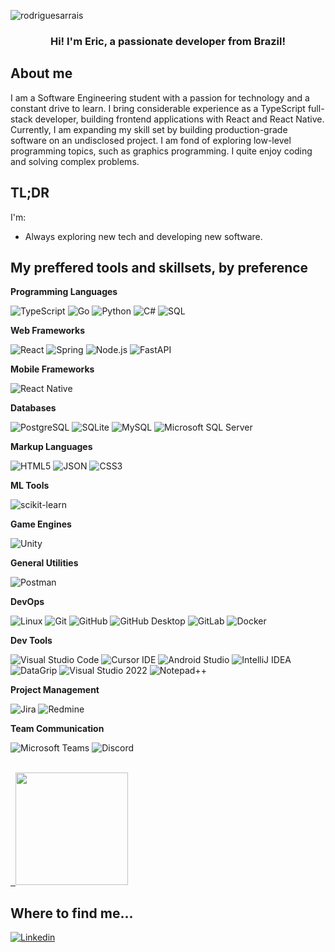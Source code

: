 <p align="left"> <img src="https://komarev.com/ghpvc/?username=rodriguesarrais&label=Profile%20views&color=0e75b6&style=flat" alt="rodriguesarrais" /> </p>

<h3 align="center">Hi! I'm Eric, a passionate developer from Brazil!</h3>

<!--<img src="https://github.com/user-attachments/assets/ae4b737c-1f99-404d-be8a-3732062ebaba" alt="hello-world"> -->

## About me

I am a Software Engineering student with a passion for technology and a constant drive to learn. I bring considerable experience as a TypeScript full-stack developer, building frontend applications with React and React Native. Currently, I am expanding my skill set by building production-grade software on an undisclosed project. I am fond of exploring low-level programming topics, such as graphics programming. I quite enjoy coding and solving complex problems.

## TL;DR
I'm:
-  Always exploring new tech and developing new software.

## My preffered tools and skillsets, by preference

**Programming Languages**

![TypeScript](https://img.shields.io/badge/-TypeScript-3178C6?style=flat&logoColor=white)
![Go](https://img.shields.io/badge/-Golang-00ADD8?style=flat&logoColor=black)
![Python](https://img.shields.io/badge/-Python-3776AB?style=flat&logoColor=white)
![C#](https://img.shields.io/badge/-C%23-239120?style=flat&logoColor=white)
![SQL](https://img.shields.io/badge/-SQL-4479A1?style=flat&logoColor=white)

**Web Frameworks**

![React](https://img.shields.io/badge/-React-333333?style=flat&logo=react&logoColor=61DBFB)
![Spring](https://img.shields.io/badge/-Spring-333333?style=flat&logo=spring&logoColor=61DBFB)
![Node.js](https://img.shields.io/badge/-Node.js-333333?style=flat&logo=node.js&logoColor=339933)
![FastAPI](https://img.shields.io/badge/-FastAPI-333333?style=flat&logo=fastapi&logoColor=008080)

**Mobile Frameworks**

![React Native](https://img.shields.io/badge/-React%20Native-333333?style=flat&logo=react&logoColor=61DBFB)

**Databases**

![PostgreSQL](https://img.shields.io/badge/-PostgreSQL-333333?style=flat&logo=postgresql&logoColor=336791)
![SQLite](https://img.shields.io/badge/-SQLite-333333?style=flat&logo=sqlite&logoColor=FFFF00)
![MySQL](https://img.shields.io/badge/-MySQL-333333?style=flat&logo=mysql&logoColor=4479A1)
![Microsoft SQL Server](https://img.shields.io/badge/-Microsoft%20SQL%20Server-333333?style=flat&logo=microsoftsqlserver&logoColor=CC2927)

**Markup Languages**

![HTML5](https://img.shields.io/badge/-HTML5-333333?style=flat&logo=HTML5)
![JSON](https://img.shields.io/badge/-JSON-333333?style=flat&logo=json&logoColor=6C72BF)
![CSS3](https://img.shields.io/badge/-CSS-333333?style=flat&logo=CSS3&logoColor=1572B6)


**ML Tools**

![scikit-learn](https://img.shields.io/badge/-scikit--learn-333333?style=flat&logo=scikit-learn&logoColor=F7931E)  



**Game Engines**

![Unity](https://img.shields.io/badge/-Unity-333333?style=flat&logo=unity&logoColor=FFFFFF)

**General Utilities**

![Postman](https://img.shields.io/badge/-Postman-333333?style=flat&logo=postman)

**DevOps**

![Linux](https://img.shields.io/badge/-Linux-333333?style=flat&logo=linux)
![Git](https://img.shields.io/badge/-Git-333333?style=flat&logo=git)
![GitHub](https://img.shields.io/badge/-GitHub-333333?style=flat&logo=github&logoColor=white)
![GitHub Desktop](https://img.shields.io/badge/-GitHub%20Desktop-333333?style=flat&logo=github&logoColor=A179DC)
![GitLab](https://img.shields.io/badge/-GitLab-333333?style=flat&logo=gitlab)
![Docker](https://img.shields.io/badge/-Docker-333333?style=flat&logo=docker)

**Dev Tools**

![Visual Studio Code](https://img.shields.io/badge/-Visual%20Studio%20Code-333333?style=flat&logo=vscode&logoColor=007ACC)
![Cursor IDE](https://img.shields.io/badge/-Cursor%20IDE-333333?style=flat&logo=java&logoColor=007396)
![Android Studio](https://img.shields.io/badge/-Android%20Studio-333333?style=flat&logo=androidstudio)
![IntelliJ IDEA](https://img.shields.io/badge/-IntelliJ%20IDEA-333333?style=flat&logo=intellijidea)
![DataGrip](https://img.shields.io/badge/-DataGrip-333333?style=flat&logo=datagrip)
![Visual Studio 2022](https://img.shields.io/badge/-Visual%20Studio%2022-333333?style=flat&logo=visualstudio&logoColor=5C2D91)
![Notepad++](https://img.shields.io/badge/-Notepad%2B%2B-333333?style=flat&logo=notepadplusplus&logoColor=0098DA)


**Project Management**

![Jira](https://img.shields.io/badge/-Jira-333333?style=flat&logo=jira&logoColor=0052cc)
![Redmine](https://img.shields.io/badge/-Redmine-333333?style=flat&logo=Redmine&logoColor=d6338b)

**Team Communication**

![Microsoft Teams](https://img.shields.io/badge/-Microsoft%20Teams-333333?style=flat&logo=java)
![Discord](https://img.shields.io/badge/-Discord-333333?style=flat&logo=discord)

<br/>

<a href="https://github.com/rodriguesarrais" title="My Profile">
  <img height="180em" src="https://github-readme-stats.vercel.app/api?username=rodriguesarrais&theme=dracula&show_icons=true" />
</a>

## Where to find me...

[![Linkedin](https://img.shields.io/badge/-rodriguesarrais-blue?style=flat-square&logo=Linkedin&logoColor=white&link=https://www.linkedin.com/in/rodriguesarrais/)](https://www.linkedin.com/in/rodriguesarrais/)
